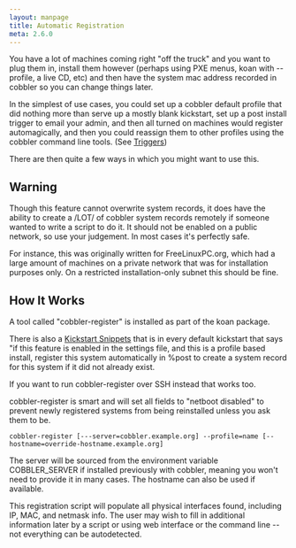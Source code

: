 ```yaml
---
layout: manpage
title: Automatic Registration
meta: 2.6.0
---
```


<p>You have a lot of machines coming right "off the truck" and you
want to plug them in, install them however (perhaps using PXE
menus, koan with --profile, a live CD, etc) and then have the
system mac address recorded in cobbler so you can change things
later.</p>

<p>In the simplest of use cases, you could set up a cobbler default
profile that did nothing more than serve up a mostly blank
kickstart, set up a post install trigger to email your admin, and
then all turned on machines would register automagically, and then
you could reassign them to other profiles using the cobbler command
line tools. (See <a href="Triggers">Triggers</a>)</p>

<p>There are then quite a few ways in which you might want to use
this.</p>

<h2>Warning</h2>

<p>Though this feature cannot overwrite system records, it does have
the ability to create a /LOT/ of cobbler system records remotely if
someone wanted to write a script to do it. It should not be enabled
on a public network, so use your judgement. In most cases it's
perfectly safe.</p>

<p>For instance, this was originally written for FreeLinuxPC.org,
which had a large amount of machines on a private network that was
for installation purposes only. On a restricted installation-only
subnet this should be fine.</p>

<h2>How It Works</h2>

<p>A tool called "cobbler-register" is installed as part of the koan
package.</p>

<p>There is also a
<a href="Kickstart%20Snippets">Kickstart Snippets</a> that is in
every default kickstart that says "if this feature is enabled in
the settings file, and this is a profile based install, register
this system automatically in %post to create a system record for
this system if it did not already exist.</p>

<p>If you want to run cobbler-register over SSH instead that works
too.</p>

<p>cobbler-register is smart and will set all fields to "netboot
disabled" to prevent newly registered systems from being
reinstalled unless you ask them to be.</p>

<pre><code>cobbler-register [---server=cobbler.example.org] --profile=name [--hostname=override-hostname.example.org]
</code></pre>

<p>The server will be sourced from the environment variable
COBBLER_SERVER if installed previously with cobbler, meaning you
won't need to provide it in many cases. The hostname can also be
used if available.</p>

<p>This registration script will populate all physical interfaces
found, including IP, MAC, and netmask info. The user may wish to
fill in additional information later by a script or using
web interface or the
command line -- not everything can be autodetected.</p>
